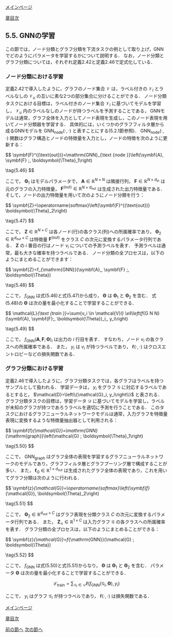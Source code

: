 [メインページ](../../index.markdown)

[章目次](./chap5.md)
## 5.5. GNNの学習

この節では，ノード分類とグラフ分類を下流タスクの例として取り上げ，GNNでどのようにパラメータを学習するかについて説明する． なお，ノード分類とグラフ分類については，それぞれ定義2.42と定義2.46で定式化している．

### ノード分類における学習

定義2.42で導入したように，グラフのノード集合 $\mathcal{V}$ は，ラベル付きの $\mathcal{V}_l$ とラベルなしの $\mathcal{V}_u$ の互いに素な2つの部分集合に分けることができる． ノード分類タスクにおける目標は，ラベル付きのノード集合 $\mathcal{V}_l$ に基づいてモデルを学習し， $\mathcal{V}_u$ 内のラベルなしのノードが持つラベルを予測することである， GNNモデルは通常，グラフ全体を入力としてノード表現を生成し，このノード表現を用いてノード分類器を学習する． 具体的には，いくつかのグラフフィルタ層から成るGNNモデルを $\mathrm{GNN}_{\text{node}}(\cdot,\,\cdot)$ と表すことにする(5.2.1節参照)．  $\mathrm{GNN}_{\text{node}}(\cdot,\,\cdot)$ 関数はグラフ構造とノードの特徴量を入力とし，ノードの特徴を次のように更新する：

 $$ \symbf{F}^{(\text{out})}=\mathrm{GNN}_{\text {node }}\left(\symbf{A}, \symbf{F} ;\, \boldsymbol{\Theta}_1\right)
    
\tag{5.46} $$ 

ここで， $\boldsymbol{\Theta}_1$ はモデルパラメータで，  $\symbf{A} \in \mathbb{R}^{N \times N}$ は隣接行列，  $\symbf{F} \in \mathbb{R}^{N \times d_{\text{in}}}$ は元のグラフの入力特徴量，  $\symbf{F}^{\text{(out)}} \in \mathbb{R}^{N \times d_{\mathrm{out}}}$ は生成された出力特徴量である． そして，ノードの出力特徴量を用いて次のようにノード分類を行う：

 $$ \symbf{Z}=\operatorname{softmax}\left(\symbf{F}^{(\text{out})} \boldsymbol{\Theta}_2\right)
    
\tag{5.47} $$ 

ここで， $\symbf{Z} \in \mathbb{R}^{N \times C}$ は各ノード(行)の各クラス(列)への所属確率であり， $\boldsymbol{\Theta}_2 \in \mathbb{R}^{d_{\mathrm{out}} \times C}$ は特徴量 $\symbf{F}^{(\text{out})}$ をクラス $C$ の次元に変換するパラメータ行列である．  $\symbf{Z}$ の $i$ 番目の行はノード $v_i$ についての予測ラベルを表す． 予測ラベルは通常，最も大きな確率を持つラベルである． ノード分類の全プロセスは，以下のようにまとめることができます：

 $$ \symbf{Z}=f_{\mathrm{GNN}}(\symbf{A},\, \symbf{F} ;\, \boldsymbol{\Theta})
    
\tag{5.48} $$ 

ここで， $f_{\text{GNN}}$ は式(5.46)と式(5.47)から成り，  $\boldsymbol{\Theta}$ は $\boldsymbol{\Theta}_1$ と $\boldsymbol{\Theta}_2$ を含む． 式(5.48)の $\boldsymbol{\Theta}$ は次の量を最小化することで学習することができる．

 $$ \mathcal{L}_{\text {train }}=\sum_{v_i \in \mathcal{V}_l} \ell\left(f_{G N N}(\symbf{A}, \symbf{F};\, \boldsymbol{\Theta})_i,\, y_i\right)
    
\tag{5.49} $$ 

ここで， $f_{\mathrm{GNN}}(\symbf{A},\, \symbf{F} ; \boldsymbol{\Theta})_i$ は出力の $i$ 行目を表す． すなわち，ノード $v_i$ の各クラスへの所属確率である． また， $y_i$ は $v_i$ が持つラベルであり， $\ell(\cdot, \cdot)$ はクロスエントロピーなどの損失関数である．

### グラフ分類における学習

定義2.46で導入したように，グラフ分類タスクでは，各グラフはラベルを持つサンプルとして扱われる． 学習データは， $y_i$ をグラフ $\mathcal{G}$ に対応するラベルであるとすると， $\mathcal{D}=\left\\{\mathcal{G}_i, y_i\right\\}$ と表される． グラフ分類タスクの目標は，学習データ $\mathcal{D}$ に基づいてモデルを学習し，ラベルが未知のグラフが持つであろうラベルを適切に予測を行うことである． このタスクにおけるグラフニューラルネットワークモデルは通常，入力グラフを特徴量表現に変換するような特徴量抽出器として利用される：

 $$ \symbf{f}_{\mathcal{G}}=\mathrm{GNN}_{\mathrm{graph}}\left(\mathcal{G} ; \boldsymbol{\Theta}_1\right)
    
\tag{5.50} $$ 

ここで， $\mathrm{GNN}_{\mathrm{graph}}$ はグラフ全体の表現を学習するグラフニューラルネットワークのモデルであり，グラフフィルタ層とグラフプーリング層で構成することが多い． また， $\symbf{f}_G \in\mathbb{R}^{1 \times d_{\text{out}}}$ は生成されたグラフ全体の表現であり，これを用いてグラフ分類は次のように行われる．

 $$ \symbf{z}_{\mathcal{G}}=\operatorname{softmax}\left(\symbf{f}_{\mathcal{G}}\, \boldsymbol{\Theta}_2\right)
    
\tag{5.51} $$ 

ここで， $\boldsymbol{\Theta}_2 \in \mathbb{R}^{d_{\mathrm{out}} \times C}$ はグラフ表現を分類クラス $C$ の次元に変換するパラメータ行列である． また， $\symbf{Z}_{\mathcal{G}} \in \mathbb{R}^{1 \times C}$ は入力グラフ $\mathcal{G}$ の各クラスへの所属確率を表す． グラフ分類の全プロセスは，以下のようにまとめることができる：

 $$ \symbf{z}_{\mathcal{G}}=f_{\mathrm{GNN}}(\mathcal{G} ; \boldsymbol{\Theta})
    
\tag{5.52} $$ 

ここで， $f_{\mathrm{GNN}}$ は式(5.50)と式(5.51)からなり，  $\boldsymbol{\Theta}$ は $\boldsymbol{\Theta}_1$ と $\boldsymbol{\Theta}_2$ を含む． パラメータ $\boldsymbol{\Theta}$ は次の量を最小化することで学習することができる．

 

$$ \mathcal{L}_{\text {train}}=\sum_{\mathcal{G}_i \in \mathcal{D}} \ell\left(f_{\mathrm{GNN}}\left(\mathcal{G}_i, \boldsymbol{\Theta}\right), y_i\right) \nonumber $$

 

ここで， $y_i$ はグラフ $\mathcal{G}_i$ が持つラベルであり， $\ell(\cdot,\,\cdot)$ は損失関数である．


[メインページ](../../index.markdown)

[章目次](./chap5.md)

[前の節へ](./subsection_04.md) [次の節へ](./subsection_06.md)


